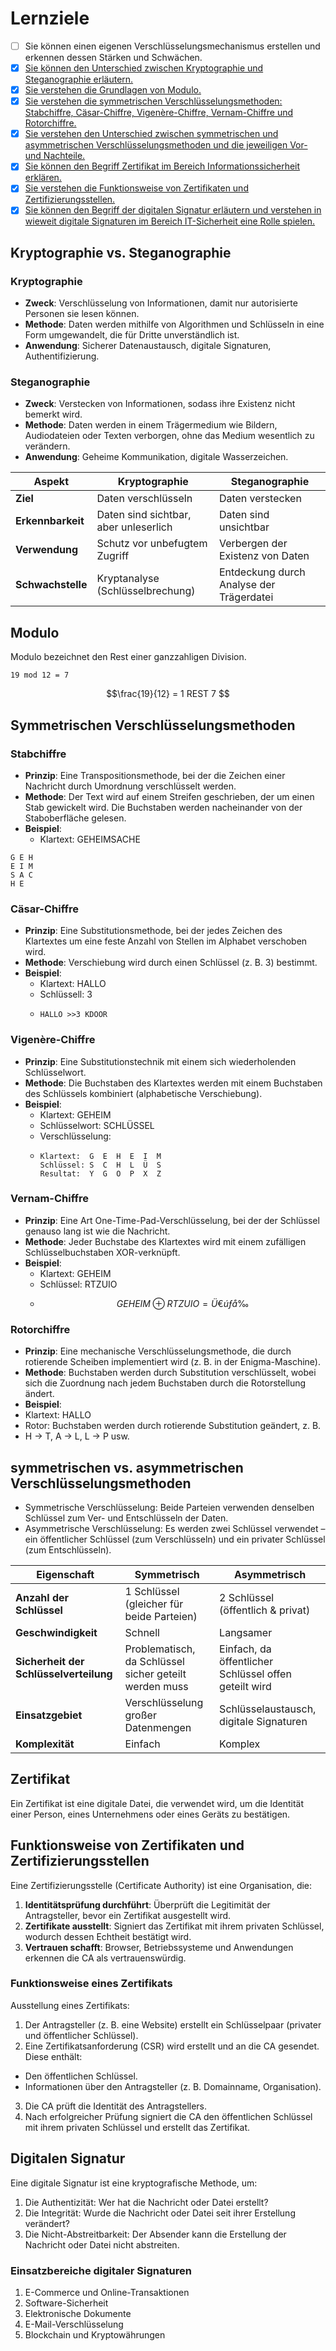 # Lernziele
- [ ] Sie können einen eigenen Verschlüsselungsmechanismus erstellen und erkennen dessen Stärken und Schwächen.
- [x] [Sie können den Unterschied zwischen Kryptographie und Steganographie erläutern. ](#kryptographie-vs.-steganographie)
- [x] [Sie verstehen die Grundlagen von Modulo.](#modulo)
- [x] [Sie verstehen die symmetrischen Verschlüsselungsmethoden: Stabchiffre, Cäsar-Chiffre, Vigenère-Chiffre, Vernam-Chiffre und Rotorchiffre.](#symmetrischen-verschlüsselungsmethoden)
- [x] [Sie verstehen den Unterschied zwischen symmetrischen und asymmetrischen Verschlüsselungsmethoden und die jeweiligen Vor- und Nachteile.](#symmetrischen-vs.-asymmetrischen-verschlüsselungsmethoden)
- [x] [Sie können den Begriff Zertifikat im Bereich Informationssicherheit erklären.](#zertifikat)
- [x] [Sie verstehen die Funktionsweise von Zertifikaten und Zertifizierungsstellen.](#funktionsweise-von-zertifikaten-und-zertifizierungsstellen)
- [x] [Sie können den Begriff der digitalen Signatur erläutern und verstehen in wieweit digitale Signaturen im Bereich IT-Sicherheit eine Rolle spielen.](#digitalen-signatur)

## Kryptographie vs. Steganographie

### Kryptographie
- **Zweck**: Verschlüsselung von Informationen, damit nur autorisierte Personen sie lesen können.
- **Methode**: Daten werden mithilfe von Algorithmen und Schlüsseln in eine Form umgewandelt, die für Dritte unverständlich ist.
- **Anwendung**: Sicherer Datenaustausch, digitale Signaturen, Authentifizierung.

### Steganographie
- **Zweck**: Verstecken von Informationen, sodass ihre Existenz nicht bemerkt wird.
- **Methode**: Daten werden in einem Trägermedium wie Bildern, Audiodateien oder Texten verborgen, ohne das Medium wesentlich zu verändern.
- **Anwendung**: Geheime Kommunikation, digitale Wasserzeichen.

|Aspekt|Kryptographie|Steganographie|
|------|-------------|--------------|
|**Ziel**|Daten verschlüsseln|Daten verstecken|
|**Erkennbarkeit**|Daten sind sichtbar, aber unleserlich|Daten sind unsichtbar|
|**Verwendung**|Schutz vor unbefugtem Zugriff|Verbergen der Existenz von Daten|
|**Schwachstelle**|Kryptanalyse (Schlüsselbrechung)|Entdeckung durch Analyse der Trägerdatei|

## Modulo
Modulo bezeichnet den Rest einer ganzzahligen Division.

`19 mod 12 = 7`

$$\frac{19}{12} = 1 REST 7 $$

## Symmetrischen Verschlüsselungsmethoden


### Stabchiffre
- **Prinzip**: Eine Transpositionsmethode, bei der die Zeichen einer Nachricht durch Umordnung verschlüsselt werden.
- **Methode**: Der Text wird auf einem Streifen geschrieben, der um einen Stab gewickelt wird. Die Buchstaben werden nacheinander von der Staboberfläche gelesen.
- **Beispiel**:
  - Klartext: GEHEIMSACHE
```text
G E H  
E I M  
S A C  
H E     
```

### Cäsar-Chiffre
- **Prinzip**: Eine Substitutionsmethode, bei der jedes Zeichen des Klartextes um eine feste Anzahl von Stellen im Alphabet verschoben wird.
- **Methode**: Verschiebung wird durch einen Schlüssel (z. B. 3) bestimmt.
- **Beispiel**:
  - Klartext: HALLO
  - Schlüssell: 3
  - ```text
    HALLO >>3 KDOOR
    ```

### Vigenère-Chiffre
- **Prinzip**: Eine Substitutionstechnik mit einem sich wiederholenden Schlüsselwort.
- **Methode**: Die Buchstaben des Klartextes werden mit einem Buchstaben des Schlüssels kombiniert (alphabetische Verschiebung).
- **Beispiel**:
  - Klartext: GEHEIM
  - Schlüsselwort: SCHLÜSSEL
  - Verschlüsselung:
  - ```text
    Klartext:  G  E  H  E  I  M
    Schlüssel: S  C  H  L  Ü  S
    Resultat:  Y  G  O  P  X  Z
    ```

### Vernam-Chiffre
- **Prinzip**: Eine Art One-Time-Pad-Verschlüsselung, bei der der Schlüssel genauso lang ist wie die Nachricht.
- **Methode**: Jeder Buchstabe des Klartextes wird mit einem zufälligen Schlüsselbuchstaben XOR-verknüpft.
- **Beispiel**:
  - Klartext: GEHEIM
  - Schlüssel: RTZUIO
  - ```math
    GEHEIM \oplus RTZUIO = Ü€úƒå‰
    ```

### Rotorchiffre
- **Prinzip**: Eine mechanische Verschlüsselungsmethode, die durch rotierende Scheiben implementiert wird (z. B. in der Enigma-Maschine).
- **Methode**: Buchstaben werden durch Substitution verschlüsselt, wobei sich die Zuordnung nach jedem Buchstaben durch die Rotorstellung ändert.
- **Beispiel**:
 - Klartext: HALLO
 - Rotor: Buchstaben werden durch rotierende Substitution geändert, z. B.
 - H → T, A → L, L → P usw.

## symmetrischen vs. asymmetrischen Verschlüsselungsmethoden

- Symmetrische Verschlüsselung: Beide Parteien verwenden denselben Schlüssel zum Ver- und Entschlüsseln der Daten.
- Asymmetrische Verschlüsselung: Es werden zwei Schlüssel verwendet – ein öffentlicher Schlüssel (zum Verschlüsseln) und ein privater Schlüssel (zum Entschlüsseln).

|Eigenschaft|Symmetrisch|Asymmetrisch|
|------|-------------|--------------|
|**Anzahl der Schlüssel**|1 Schlüssel (gleicher für beide Parteien)|2 Schlüssel (öffentlich & privat)|
|**Geschwindigkeit**|Schnell|Langsamer|
|**Sicherheit der Schlüsselverteilung**|Problematisch, da Schlüssel sicher geteilt werden muss|Einfach, da öffentlicher Schlüssel offen geteilt wird|
|**Einsatzgebiet**|Verschlüsselung großer Datenmengen|Schlüsselaustausch, digitale Signaturen|
|**Komplexität**|Einfach|Komplex|

## Zertifikat
Ein Zertifikat ist eine digitale Datei, die verwendet wird, um die Identität einer Person, eines Unternehmens oder eines Geräts zu bestätigen.

## Funktionsweise von Zertifikaten und Zertifizierungsstellen
Eine Zertifizierungsstelle (Certificate Authority) ist eine Organisation, die:
1. **Identitätsprüfung durchführt**: Überprüft die Legitimität der Antragsteller, bevor ein Zertifikat ausgestellt wird.
2. **Zertifikate ausstellt**: Signiert das Zertifikat mit ihrem privaten Schlüssel, wodurch dessen Echtheit bestätigt wird.
3. **Vertrauen schafft**: Browser, Betriebssysteme und Anwendungen erkennen die CA als vertrauenswürdig.

### Funktionsweise eines Zertifikats
Ausstellung eines Zertifikats:
1. Der Antragsteller (z. B. eine Website) erstellt ein Schlüsselpaar (privater und öffentlicher Schlüssel).
2. Eine Zertifikatsanforderung (CSR) wird erstellt und an die CA gesendet. Diese enthält:
- Den öffentlichen Schlüssel.
- Informationen über den Antragsteller (z. B. Domainname, Organisation).
3. Die CA prüft die Identität des Antragstellers.
4. Nach erfolgreicher Prüfung signiert die CA den öffentlichen Schlüssel mit ihrem privaten Schlüssel und erstellt das Zertifikat.

## Digitalen Signatur
Eine digitale Signatur ist eine kryptografische Methode, um:
1. Die Authentizität: Wer hat die Nachricht oder Datei erstellt?
2. Die Integrität: Wurde die Nachricht oder Datei seit ihrer Erstellung verändert?
3. Die Nicht-Abstreitbarkeit: Der Absender kann die Erstellung der Nachricht oder Datei nicht abstreiten.

### Einsatzbereiche digitaler Signaturen
1. E-Commerce und Online-Transaktionen
2. Software-Sicherheit
3. Elektronische Dokumente
4. E-Mail-Verschlüsselung
5. Blockchain und Kryptowährungen
